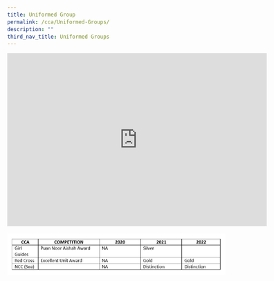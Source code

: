 ```yaml
---
title: Uniformed Group
permalink: /cca/Uniformed-Groups/
description: ""
third_nav_title: Uniformed Groups
---
```

<iframe allowfullscreen="true" height="400" width="600" frameborder="0" src="https://docs.google.com/presentation/d/e/2PACX-1vSd91q_NhfVpZej7cDZtxI8FO---1Xc_WPF90WVijSwpHnMeqkPy_54Cmfjp1Gi9St898zxYyX8eFsY/embed?start=true&amp;loop=true&amp;delayms=3000"></iframe>

![](/images/CCA/awardsuniformgroups.jpg)